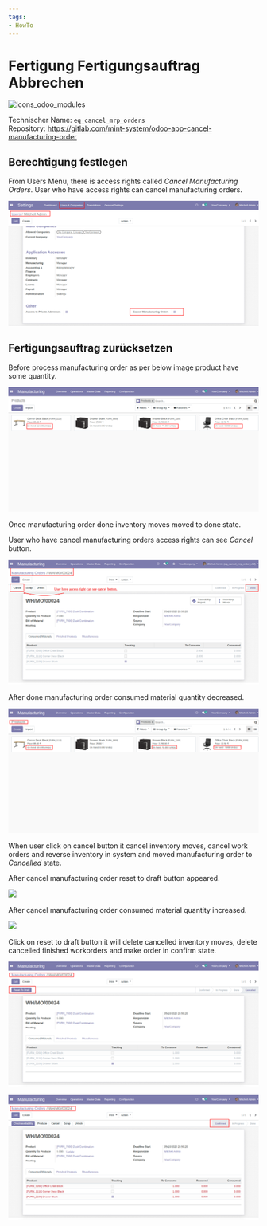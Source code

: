 ```yaml
---
tags:
- HowTo
---
```

# Fertigung Fertigungsauftrag Abbrechen
![icons_odoo_modules](assets/icons_odoo_modules.png)

Technischer Name: `eq_cancel_mrp_orders`\
Repository: <https://gitlab.com/mint-system/odoo-app-cancel-manufacturing-order>

## Berechtigung festlegen

 From Users Menu, there is access rights called *Cancel Manufacturing Orders*. User who have access rights can cancel manufacturing orders.

![](assets/Odoo%20App%20Fertigung%20Fertigungsauftrag%20Abbrechen%20Berechtigung.png)

## Fertigungsauftrag zurücksetzen

 Before process manufacturing order as per below image product have some quantity.

![](assets/Odoo%20App%20Fertigung%20Fertigungsauftrag%20Abbrechen%20Menge.png)

Once manufacturing order done inventory moves moved to done state.

 User who have cancel manufacturing orders access rights can see *Cancel* button. 

![](assets/Odoo%20App%20Fertigung%20Fertigungsauftrag%20Abbrechen%20Knopf.png)

 After done manufacturing order consumed material quantity decreased.

![](assets/Odoo%20App%20Fertigung%20Fertigungsauftrag%20Abbrechen%20Menge%20aktuaisiert.png)

When user click on cancel button it cancel inventory moves, cancel work orders and reverse inventory in system and moved manufacturing order to *Cancelled* state. 

 After cancel manufacturing order reset to draft button appeared.
 
![](assets/Odoo%20App%20Fertigung%20Fertigungsauftrag%20Abbrechen%20Zur%C3%BCcksetzen.png)

After cancel manufacturing order consumed material quantity increased.

![](assets/Fertigung%20Fertigungsauftrag%20Abbrechen%20Menge%20konsumiert.png)

Click on reset to draft button it will delete cancelled inventory moves, delete cancelled finished workorders and make order in confirm state.

![](assets/Odoo%20App%20Fertigung%20Fertigungsauftrag%20Abbrechen%20Entwurf%20erstellen.png)

![](assets/Odoo%20App%20Fertigung%20Fertigungsauftrag%20Abbrechen%20Bereit.png)